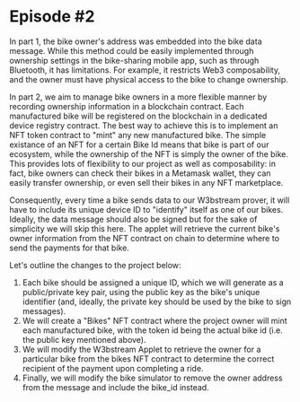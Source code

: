 # Episode #2

In part 1, the bike owner's address was embedded into the bike data message. While this method could be easily implemented through ownership settings in the bike-sharing mobile app, such as through Bluetooth, it has limitations. For example, it restricts Web3 composability, and the owner must have physical access to the bike to change ownership.

In part 2, we aim to manage bike owners in a more flexible manner by recording ownership information in a blockchain contract. Each manufactured bike will be registered on the blockchain in a dedicated device registry contract. The best way to achieve this is to implement an NFT token contract to "mint" any new manufactured bike. The simple existance of an NFT for a certain Bike Id means that bike is part of our ecosystem, while the ownership of the NFT is simply the owner of the bike. This provides lots of flexibility to our project as well as composability: in fact, bike owners can check their bikes in a Metamask wallet, they can easily transfer ownership, or even sell their bikes in any NFT marketplace.

Consequently, every time a bike sends data to our W3bstream prover, it will have to include its unique device ID to "identify" itself as one of our bikes. Ideally, the data message should also be signed but for the sake of simplicity we will skip this here. The applet will retrieve the current bike's owner information from the NFT contract on chain to determine where to send the payments for that bike. 

Let's outline the changes to the project below:

1. Each bike should be assigned a unique ID, which we will generate as a public/private key pair, using the public key as the bike's unique identifier (and, ideally, the private key should be used by the bike to sign messages).
2. We will create a "Bikes" NFT contract where the project owner will mint each manufactured bike, with the token id being the actual bike id (i.e. the public key mentioned above).
3. We will modify the W3bstream Applet to retrieve the owner for a particular bike from the bikes NFT contract to determine the correct recipient of the payment upon completing a ride.
4. Finally, we will modify the bike simulator to remove the owner address from the message and include the bike_id instead.